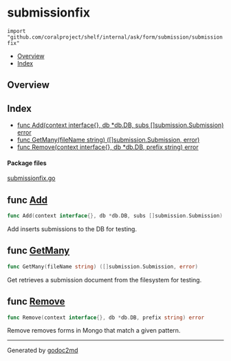 

# submissionfix
`import "github.com/coralproject/shelf/internal/ask/form/submission/submissionfix"`

* [Overview](#pkg-overview)
* [Index](#pkg-index)

## <a name="pkg-overview">Overview</a>



## <a name="pkg-index">Index</a>
* [func Add(context interface{}, db *db.DB, subs []submission.Submission) error](#Add)
* [func GetMany(fileName string) ([]submission.Submission, error)](#GetMany)
* [func Remove(context interface{}, db *db.DB, prefix string) error](#Remove)


#### <a name="pkg-files">Package files</a>
[submissionfix.go](/src/github.com/coralproject/shelf/internal/ask/form/submission/submissionfix/submissionfix.go) 





## <a name="Add">func</a> [Add](/src/target/submissionfix.go?s=767:843#L28)
``` go
func Add(context interface{}, db *db.DB, subs []submission.Submission) error
```
Add inserts submissions to the DB for testing.



## <a name="GetMany">func</a> [GetMany](/src/target/submissionfix.go?s=416:478#L10)
``` go
func GetMany(fileName string) ([]submission.Submission, error)
```
Get retrieves a submission document from the filesystem for testing.



## <a name="Remove">func</a> [Remove](/src/target/submissionfix.go?s=1053:1117#L39)
``` go
func Remove(context interface{}, db *db.DB, prefix string) error
```
Remove removes forms in Mongo that match a given pattern.








- - -
Generated by [godoc2md](http://godoc.org/github.com/davecheney/godoc2md)
